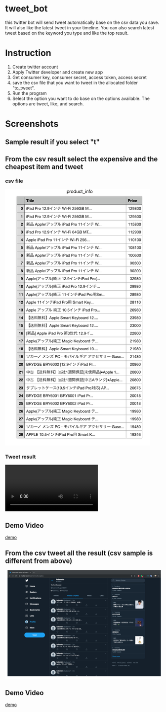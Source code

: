 # tweet_bot

this twitter bot will send tweet automatically base on the csv data you save. It will also like the latest tweet in your timeline. You can also search latest tweet based on the keyword you type and like the top result.

# Instruction
1. Create twitter account
2. Apply Twitter developer and create new app
3. Get consumer key, consumer secret, access token, access secret
4. save the csv file that you want to tweet in the allocated folder "to_tweet".
5. Run the program
6. Select the option you want to do base on the options available. The options are tweet, like, and search.


# Screenshots
## Sample result if you select "t"
## From the csv result select the expensive and the cheapest item and tweet
### csv file
![csv file](https://github.com/loftdev/tweet_bot/blob/master/image/data_collected.png)
### Tweet result
![Tweet result after the program run](https://github.com/loftdev/tweet_bot/blob/master/image/tweet_bot_demo.mov)
## Demo Video
[demo](https://github.com/loftdev/tweet_bot/blob/master/image/tweet_sort.mov)
## From the csv tweet all the result (csv sample is different from above)
![sample tweet result](https://github.com/loftdev/tweet_bot/blob/master/image/tweetpic.png)
## Demo Video
[demo](https://photos.app.goo.gl/BTYSZ4URvSFVjdFi7)
